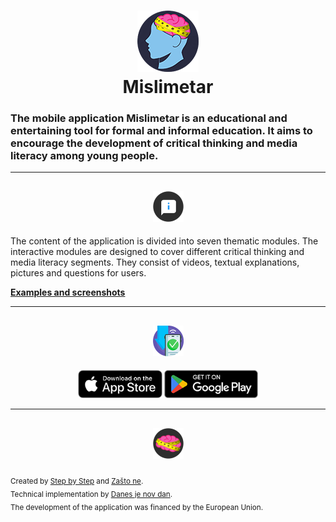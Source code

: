 <h1 align="center">
  <img width="98" height="98" src="docs/assets/logo.png" alt="logo">
  <br>
  Mislimetar
</h1>


### The mobile application Mislimetar is an educational and entertaining tool for formal and informal education. It aims to encourage the development of critical thinking and media literacy among young people.

---

<h2 align="center">
  <img width="49" height="49" src="docs/assets/info.png" alt="info">
</h2>

The content of the application is divided into seven thematic modules. The interactive modules are designed to cover different critical thinking and media literacy segments. They consist of videos, textual explanations, pictures and questions for users.

**[Examples and screenshots](docs/examples.md)**

---

<h2 align="center">
  <img width="49" height="49" src="docs/assets/download.png" alt="modules">
</h2>

<p align="center">
  <a href="https://apps.apple.com/us/app/mislimetar/id6464677217"><img height="45" src="docs/assets/badges/app-store.png" alt="Download on the App Store"></a>
  <a href="https://play.google.com/store/apps/details?id=si.djnd.media_literacy_app"><img height="45" src="docs/assets/badges/google-play.png" alt="Get it on Google Play"></a>
</p>

---

<h2 align="center">
  <img width="49" height="49" src="docs/assets/brain.png" alt="authors">
</h2>

<sub>Created by [Step by Step](https://sbs.ba/) and [Zašto ne](https://zastone.ba/).<br>
Technical implementation by [Danes je nov dan](https://danesjenovdan.si/).<br>
The development of the application was financed by the European Union.</sub>
